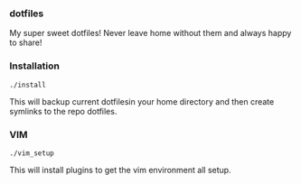 ### dotfiles
My super sweet dotfiles!  Never leave home without them and always happy to share!

### Installation
`./install`

This will backup current dotfilesin your home directory and then create
symlinks to the repo dotfiles.

### VIM
`./vim_setup`

This will install plugins to get the vim environment all setup.
